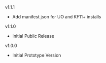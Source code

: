 v1.1.1
- Add manifest.json for UO and KF11+ installs

v1.1.0
- Initial Public Release

v1.0.0
- Initial Prototype Version